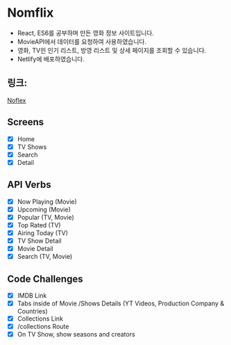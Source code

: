 # Nomflix

- React, ES6를 공부하며 만든 영화 정보 사이트입니다.
- MovieAPI에서 데이터를 요청하여 사용하였습니다.
- 영화, TV읜 인기 리스트, 방영 리스트 및 상세 페이지를 조회할 수 있습니다.
- Netlify에 배포하였습니다.

## 링크:

[Noflex](https://goofy-knuth-6c2cbf.netlify.com/#/)

## Screens

- [x] Home
- [x] TV Shows
- [x] Search
- [x] Detail

## API Verbs

- [x] Now Playing (Movie)
- [x] Upcoming (Movie)
- [x] Popular (TV, Movie)
- [x] Top Rated (TV)
- [x] Airing Today (TV)
- [x] TV Show Detail
- [x] Movie Detail
- [x] Search (TV, Movie)

## Code Challenges

- [x] IMDB Link
- [x] Tabs inside of Movie /Shows Details (YT Videos, Production Company & Countries)
- [x] Collections Link
- [x] /collections Route
- [x] On TV Show, show seasons and creators
